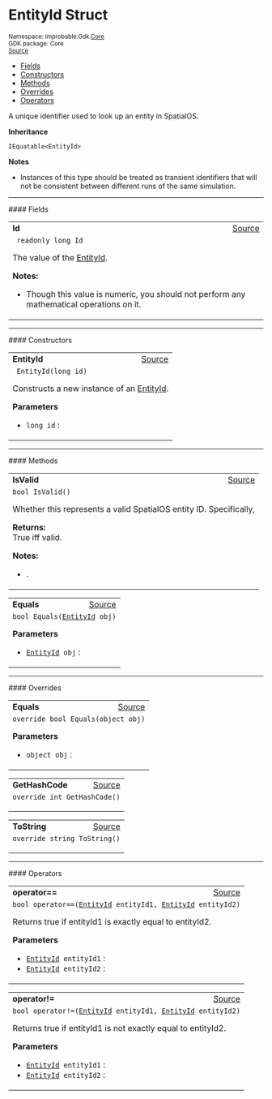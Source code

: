 
# EntityId Struct
<sup>
Namespace: Improbable.Gdk.<a href="{{urlRoot}}/api/core-index">Core</a><br/>
GDK package: Core<br/>
<a href="https://www.github.com/spatialos/gdk-for-unity/blob/e31c47b5050ee67cafe8962204aa86a259095db0/workers/unity/Packages/io.improbable.gdk.core/EntityId.cs/#L12">Source</a>
<style>
a code {
                    padding: 0em 0.25em!important;
}
code {
                    background-color: #ffffff!important;
}
</style>
</sup>
<nav id="pageToc" class="page-toc"><ul><li><a href="#fields">Fields</a>
<li><a href="#constructors">Constructors</a>
<li><a href="#methods">Methods</a>
<li><a href="#overrides">Overrides</a>
<li><a href="#operators">Operators</a>
</ul></nav>

</p>



<p>A unique identifier used to look up an entity in SpatialOS. </p>



</p>

<b>Inheritance</b>

<code>IEquatable&lt;EntityId&gt;</code>


</p>

<b>Notes</b>

- Instances of this type should be treated as transient identifiers that will not be consistent between different runs of the same simulation. 





</p>
<hr style="width:100%; border-top-color:#d8d8d8" />
#### Fields


</p>




<table width="100%">
    <tr>
        <td style="border-right:none"><b>Id</b></td>
        <td style="border-left:none; text-align:right"><a href="https://www.github.com/spatialos/gdk-for-unity/blob/e31c47b5050ee67cafe8962204aa86a259095db0/workers/unity/Packages/io.improbable.gdk.core/EntityId.cs/#L20">Source</a></td>
    </tr>
    <tr>
        <td colspan="2">
<code> readonly long Id</code></p>
The value of the <a href="{{urlRoot}}/api/core/entity-id">EntityId</a>. 

</p>

<b>Notes:</b>

<ul>
<li>Though this value is numeric, you should not perform any mathematical operations on it. </li>
</ul>


</td>
    </tr>
</table>







</p>
<hr style="width:100%; border-top-color:#d8d8d8" />
#### Constructors


</p>




<table width="100%">
    <tr>
        <td style="border-right:none"><b>EntityId</b></td>
        <td style="border-left:none; text-align:right"><a href="https://www.github.com/spatialos/gdk-for-unity/blob/e31c47b5050ee67cafe8962204aa86a259095db0/workers/unity/Packages/io.improbable.gdk.core/EntityId.cs/#L25">Source</a></td>
    </tr>
    <tr>
        <td colspan="2">
<code> EntityId(long id)</code></p>
Constructs a new instance of an <a href="{{urlRoot}}/api/core/entity-id">EntityId</a>. 


</p>

<b>Parameters</b>

<ul>
<li><code>long id</code> : </li>
</ul>





</td>
    </tr>
</table>




</p>
<hr style="width:100%; border-top-color:#d8d8d8" />
#### Methods


</p>




<table width="100%">
    <tr>
        <td style="border-right:none"><b>IsValid</b></td>
        <td style="border-left:none; text-align:right"><a href="https://www.github.com/spatialos/gdk-for-unity/blob/e31c47b5050ee67cafe8962204aa86a259095db0/workers/unity/Packages/io.improbable.gdk.core/EntityId.cs/#L34">Source</a></td>
    </tr>
    <tr>
        <td colspan="2">
<code>bool IsValid()</code></p>
Whether this represents a valid SpatialOS entity ID. Specifically, 
</p><b>Returns:</b></br>True iff valid.


</p>

<b>Notes:</b>

<ul>
<li>. </li>
</ul>




</td>
    </tr>
</table>


<table width="100%">
    <tr>
        <td style="border-right:none"><b>Equals</b></td>
        <td style="border-left:none; text-align:right"><a href="https://www.github.com/spatialos/gdk-for-unity/blob/e31c47b5050ee67cafe8962204aa86a259095db0/workers/unity/Packages/io.improbable.gdk.core/EntityId.cs/#L51">Source</a></td>
    </tr>
    <tr>
        <td colspan="2">
<code>bool Equals(<a href="{{urlRoot}}/api/core/entity-id">EntityId</a> obj)</code></p>



</p>

<b>Parameters</b>

<ul>
<li><code><a href="{{urlRoot}}/api/core/entity-id">EntityId</a> obj</code> : </li>
</ul>





</td>
    </tr>
</table>




</p>
<hr style="width:100%; border-top-color:#d8d8d8" />
#### Overrides


</p>




<table width="100%">
    <tr>
        <td style="border-right:none"><b>Equals</b></td>
        <td style="border-left:none; text-align:right"><a href="https://www.github.com/spatialos/gdk-for-unity/blob/e31c47b5050ee67cafe8962204aa86a259095db0/workers/unity/Packages/io.improbable.gdk.core/EntityId.cs/#L40">Source</a></td>
    </tr>
    <tr>
        <td colspan="2">
<code>override bool Equals(object obj)</code></p>



</p>

<b>Parameters</b>

<ul>
<li><code>object obj</code> : </li>
</ul>





</td>
    </tr>
</table>


<table width="100%">
    <tr>
        <td style="border-right:none"><b>GetHashCode</b></td>
        <td style="border-left:none; text-align:right"><a href="https://www.github.com/spatialos/gdk-for-unity/blob/e31c47b5050ee67cafe8962204aa86a259095db0/workers/unity/Packages/io.improbable.gdk.core/EntityId.cs/#L73">Source</a></td>
    </tr>
    <tr>
        <td colspan="2">
<code>override int GetHashCode()</code></p>






</td>
    </tr>
</table>


<table width="100%">
    <tr>
        <td style="border-right:none"><b>ToString</b></td>
        <td style="border-left:none; text-align:right"><a href="https://www.github.com/spatialos/gdk-for-unity/blob/e31c47b5050ee67cafe8962204aa86a259095db0/workers/unity/Packages/io.improbable.gdk.core/EntityId.cs/#L81">Source</a></td>
    </tr>
    <tr>
        <td colspan="2">
<code>override string ToString()</code></p>






</td>
    </tr>
</table>




</p>
<hr style="width:100%; border-top-color:#d8d8d8" />
#### Operators


</p>




<table width="100%">
    <tr>
        <td style="border-right:none"><b>operator==</b></td>
        <td style="border-left:none; text-align:right"><a href="https://www.github.com/spatialos/gdk-for-unity/blob/e31c47b5050ee67cafe8962204aa86a259095db0/workers/unity/Packages/io.improbable.gdk.core/EntityId.cs/#L59">Source</a></td>
    </tr>
    <tr>
        <td colspan="2">
<code>bool operator==(<a href="{{urlRoot}}/api/core/entity-id">EntityId</a> entityId1, <a href="{{urlRoot}}/api/core/entity-id">EntityId</a> entityId2)</code></p>
Returns true if entityId1 is exactly equal to entityId2. 


</p>

<b>Parameters</b>

<ul>
<li><code><a href="{{urlRoot}}/api/core/entity-id">EntityId</a> entityId1</code> : </li>
<li><code><a href="{{urlRoot}}/api/core/entity-id">EntityId</a> entityId2</code> : </li>
</ul>





</td>
    </tr>
</table>


<table width="100%">
    <tr>
        <td style="border-right:none"><b>operator!=</b></td>
        <td style="border-left:none; text-align:right"><a href="https://www.github.com/spatialos/gdk-for-unity/blob/e31c47b5050ee67cafe8962204aa86a259095db0/workers/unity/Packages/io.improbable.gdk.core/EntityId.cs/#L67">Source</a></td>
    </tr>
    <tr>
        <td colspan="2">
<code>bool operator!=(<a href="{{urlRoot}}/api/core/entity-id">EntityId</a> entityId1, <a href="{{urlRoot}}/api/core/entity-id">EntityId</a> entityId2)</code></p>
Returns true if entityId1 is not exactly equal to entityId2. 


</p>

<b>Parameters</b>

<ul>
<li><code><a href="{{urlRoot}}/api/core/entity-id">EntityId</a> entityId1</code> : </li>
<li><code><a href="{{urlRoot}}/api/core/entity-id">EntityId</a> entityId2</code> : </li>
</ul>





</td>
    </tr>
</table>



